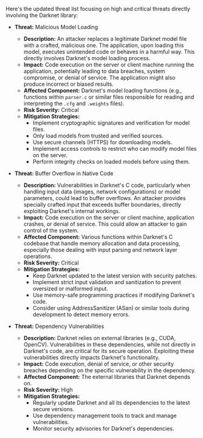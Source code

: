 Here's the updated threat list focusing on high and critical threats directly involving the Darknet library:

*   **Threat:** Malicious Model Loading
    *   **Description:** An attacker replaces a legitimate Darknet model file with a crafted, malicious one. The application, upon loading this model, executes unintended code or behaves in a harmful way. This directly involves Darknet's model loading process.
    *   **Impact:**  Code execution on the server or client machine running the application, potentially leading to data breaches, system compromise, or denial of service. The application might also produce incorrect or biased results.
    *   **Affected Component:** Darknet's model loading functions (e.g., functions within `parser.c` or similar files responsible for reading and interpreting the `.cfg` and `.weights` files).
    *   **Risk Severity:** Critical
    *   **Mitigation Strategies:**
        *   Implement cryptographic signatures and verification for model files.
        *   Only load models from trusted and verified sources.
        *   Use secure channels (HTTPS) for downloading models.
        *   Implement access controls to restrict who can modify model files on the server.
        *   Perform integrity checks on loaded models before using them.

*   **Threat:** Buffer Overflow in Native Code
    *   **Description:** Vulnerabilities in Darknet's C code, particularly when handling input data (images, network configurations) or model parameters, could lead to buffer overflows. An attacker provides specially crafted input that exceeds buffer boundaries, directly exploiting Darknet's internal workings.
    *   **Impact:** Code execution on the server or client machine, application crashes, or denial of service. This could allow an attacker to gain control of the system.
    *   **Affected Component:** Various functions within Darknet's C codebase that handle memory allocation and data processing, especially those dealing with input parsing and network layer operations.
    *   **Risk Severity:** Critical
    *   **Mitigation Strategies:**
        *   Keep Darknet updated to the latest version with security patches.
        *   Implement strict input validation and sanitization to prevent oversized or malformed input.
        *   Use memory-safe programming practices if modifying Darknet's code.
        *   Consider using AddressSanitizer (ASan) or similar tools during development to detect memory errors.

*   **Threat:** Dependency Vulnerabilities
    *   **Description:** Darknet relies on external libraries (e.g., CUDA, OpenCV). Vulnerabilities in these dependencies, while not directly in Darknet's code, are critical for its secure operation. Exploiting these vulnerabilities directly impacts Darknet's functionality.
    *   **Impact:** Code execution, denial of service, or other security breaches depending on the specific vulnerability in the dependency.
    *   **Affected Component:** The external libraries that Darknet depends on.
    *   **Risk Severity:** High
    *   **Mitigation Strategies:**
        *   Regularly update Darknet and all its dependencies to the latest secure versions.
        *   Use dependency management tools to track and manage vulnerabilities.
        *   Monitor security advisories for Darknet's dependencies.